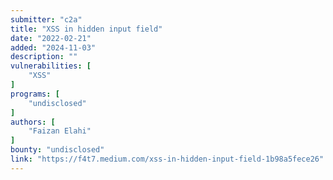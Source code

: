 ```yaml
---
submitter: "c2a"
title: "XSS in hidden input field"
date: "2022-02-21"
added: "2024-11-03"
description: ""
vulnerabilities: [
    "XSS"
]
programs: [
    "undisclosed"
]
authors: [
    "Faizan Elahi"
]
bounty: "undisclosed"
link: "https://f4t7.medium.com/xss-in-hidden-input-field-1b98a5fece26"
---
```




